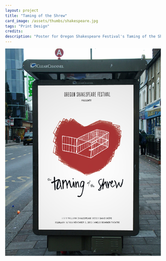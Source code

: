 ```yaml
---
layout: project
title: "Taming of the Shrew"
card_image: /assets/thumbs/shakespeare.jpg
tags: "Print Design"
credits:
description: "Poster for Oregon Shakespeare Festival's Taming of the Shrew. Hand drawn title type and hand traced Univers."
---
```


<img src="../assets/project_images/shakespeare/shakespeare1.jpg"/>
